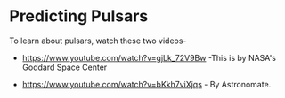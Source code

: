 # Predicting Pulsars

To learn about pulsars, watch these two videos-

- https://www.youtube.com/watch?v=gjLk_72V9Bw -This is by NASA's Goddard Space Center

- https://www.youtube.com/watch?v=bKkh7viXjqs - By Astronomate.  


